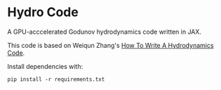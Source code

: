 # Hydro Code

A GPU-acccelerated Godunov hydrodynamics code written in JAX.

This code is based on Weiqun Zhang's [How To Write A Hydrodynamics Code](http://duffell.org/media/hydro.pdf).

Install dependencies with:

```
pip install -r requirements.txt
```